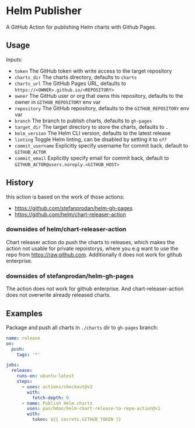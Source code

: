 # Helm Publisher

A GitHub Action for publishing Helm charts with Github Pages.

## Usage

Inputs:

* `token` The GitHub token with write access to the target repository
* `charts_dir` The charts directory, defaults to `charts`
* `charts_url` The GitHub Pages URL, defaults to `https://<OWNER>.github.io/<REPOSITORY>`
* `owner` The GitHub user or org that owns this repository, defaults to the owner in `GITHUB_REPOSITORY` env var
* `repository` The GitHub repository, defaults to the `GITHUB_REPOSITORY` env var
* `branch` The branch to publish charts, defaults to `gh-pages`
* `target_dir` The target directory to store the charts, defaults to `.`
* `helm_version` The Helm CLI version, defaults to the latest release
* `linting` Toggle Helm linting, can be disabled by setting it to `off`
* `commit_username` Explicitly specify username for commit back, default to `GITHUB_ACTOR`
* `commit_email` Explicitly specify email for commit back, default to `GITHUB_ACTOR@users.noreply.<GITHUB_HOST>`

## History

this action is based on the work of those actions:

* https://github.com/stefanprodan/helm-gh-pages
* https://github.com/helm/chart-releaser-action

### downsides of helm/chart-releaser-action

Chart releaser action do push the charts to releases, which makes the action not usable for private repoistorys, where
you e.g want to use the repo from https://raw.github.com.
Additionally it does not work for github enterprise.

### downsides of stefanprodan/helm-gh-pages

The action does not work for github enterprise. And chart-releaser-action does not overwrite already released charts.


## Examples

Package and push all charts in `./charts` dir to `gh-pages` branch:

```yaml
name: release
on:
  push:
    tags: '*'

jobs:
  release:
    runs-on: ubuntu-latest
    steps:
      - uses: actions/checkout@v2
        with:
          fetch-depth: 0
      - name: Publish Helm charts
        uses: paschdan/helm-chart-release-to-repo-action@v1
        with:
          token: ${{ secrets.GITHUB_TOKEN }}
```
